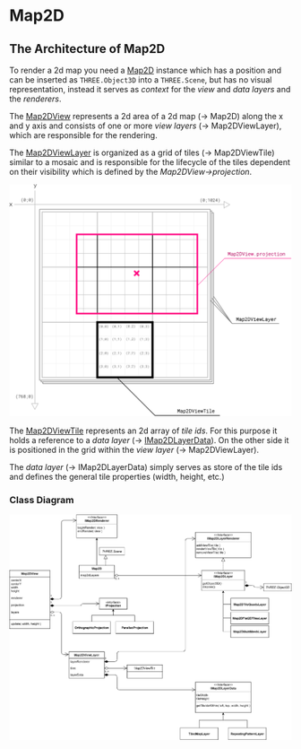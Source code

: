 # Map2D

## The Architecture of Map2D

To render a 2d map you need a [Map2D](./Map2D.ts) instance which has a position and can be inserted as `THREE.Object3D` into a `THREE.Scene`, but has no visual representation, instead it serves as _context_ for the _view_ and _data layers_ and the _renderers_.

The [Map2DView](./Map2DView.ts) represents a 2d area of a 2d map (&rarr; Map2D) along the x and y axis and consists of one or more _view layers_ (&rarr; Map2DViewLayer), which are responsible for the rendering.


The [Map2DViewLayer](./Map2DViewLayer.ts) is organized as a grid of tiles (&rarr; Map2DViewTile) similar to a mosaic and is responsible for the lifecycle of the tiles dependent on their visibility which is defined by the _Map2DView&rarr;projection_.

![Map2DView](./20200312-Map2D.png)

The [Map2DViewTile](./Map2DViewTile.ts) represents an 2d array of _tile ids_. For this purpose it holds a reference to a _data layer_ (&rarr; [IMap2DLayerData](./IMap2DLayerData.ts)). On the other side it is positioned in the grid within the _view layer_ (&rarr; Map2DViewLayer).

The _data layer_ (&rarr; IMap2DLayerData) simply serves as store of the tile ids and defines the general tile properties (width, height, etc.)


### Class Diagram

![Map2D Class Diagram](./Map2D-Class-Diagram.png)
